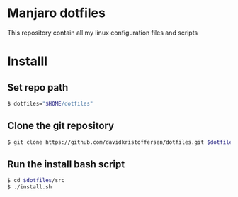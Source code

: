 # Manjaro dotfiles

This repository contain all my linux configuration files and scripts

# Installl

## Set repo path

```bash
$ dotfiles="$HOME/dotfiles"
```

## Clone the git repository

```bash
$ git clone https://github.com/davidkristoffersen/dotfiles.git $dotfiles
```

## Run the install bash script

```bash
$ cd $dotfiles/src
$ ./install.sh
```
